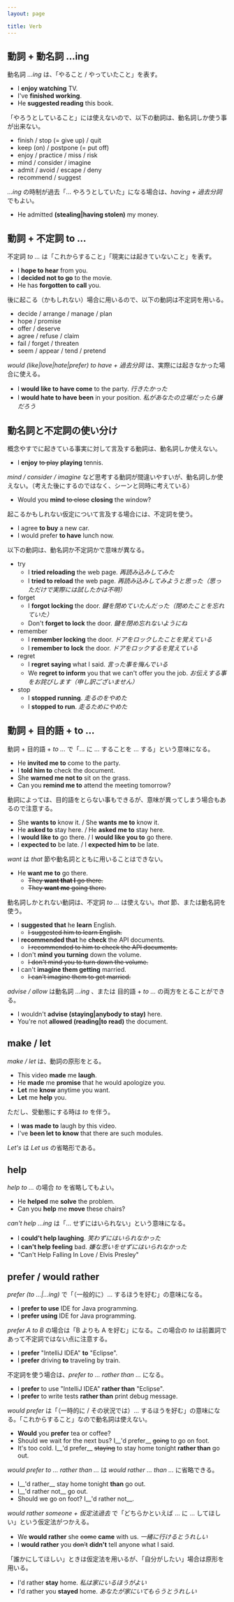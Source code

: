 ```yaml
---
layout: page

title: Verb
---
```


## 動詞 + 動名詞 ...ing

動名詞 _...ing_ は、「やること / やっていたこと」を表す。

* I __enjoy watching__ TV.
* I've __finished working__.
* He __suggested reading__ this book.

「やろうとしていること」には使えないので、以下の動詞は、動名詞しか使う事が出来ない。

* finish / stop (= give up)  / quit
* keep (on) / postpone (= put off)
* enjoy / practice / miss / risk
* mind / consider / imagine
* admit / avoid / escape / deny
* recommend / suggest

_...ing_ の時制が過去「... やろうとしていた」になる場合は、_having + 過去分詞_ でもよい。

* He admitted __(stealing|having stolen)__ my money.

## 動詞 + 不定詞 to ...

不定詞 _to ..._ は「これからすること」「現実には起きていないこと」を表す。

* I __hope to hear__ from you.
* I __decided not to go__ to the movie.
* He has __forgotten to call__ you.

後に起こる（かもしれない）場合に用いるので、以下の動詞は不定詞を用いる。

* decide / arrange / manage / plan
* hope / promise
* offer / deserve
* agree / refuse / claim
* fail / forget / threaten
* seem / appear / tend / pretend

_would (like|love|hate|prefer) to have + 過去分詞_ は、実際には起きなかった場合に使える。

* I __would like to have come__ to the party. _行きたかった_
* I __would hate to have been__ in your position. _私があなたの立場だったら嫌だろう_

## 動名詞と不定詞の使い分け

概念やすでに起きている事実に対して言及する動詞は、動名詞しか使えない。

* I __enjoy__ <del>to play</del> __playing__ tennis.

_mind / consider / imagine_ など思考する動詞が間違いやすいが、動名詞しか使えない。（考えた後にするのではなく、シーンと同時に考えている）

* Would you __mind__ <del>to close</del> __closing__ the window?

起こるかもしれない仮定について言及する場合には、不定詞を使う。

* I agree __to buy__ a new car.
* I would prefer __to have__ lunch now.

以下の動詞は、動名詞か不定詞かで意味が異なる。

* try
  * I __tried reloading__ the web page. _再読み込みしてみた_
  * I __tried to reload__ the web page. _再読み込みしてみようと思った（思っただけで実際には試したかは不明）_
* forget
  * I __forgot locking__ the door. _鍵を閉めていたんだった（閉めたことを忘れていた）_
  * Don't __forget to lock__ the door. _鍵を閉め忘れないようにね_
* remember
  * I __remember locking__ the door. _ドアをロックしたことを覚えている_
  * I __remember to lock__ the door. _ドアをロックするを覚えている_
* regret
  * I __regret saying__ what I said. _言った事を悔んでいる_
  * We __regret to inform__ you that we can't offer you the job. _お伝えする事をお詫びします（申し訳ございません）_
* stop
  * I __stopped running__. _走るのをやめた_
  * I __stopped to run__. _走るためにやめた_

## 動詞 + 目的語 + to ...

動詞 + 目的語 + _to ..._ で「... に ... することを ... する」という意味になる。

* He __invited me to__ come to the party.
* I __told him to__ check the document.
* She __warned me not to__ sit on the grass.
* Can you __remind me to__ attend the meeting tomorrow?

動詞によっては、目的語をとらない事もできるが、意味が異ってしまう場合もあるので注意する。

* She __wants to__ know it. / She __wants me to__ know it.
* He __asked to__ stay here. / He __asked me to__ stay here.
* I __would like to__ go there. / I __would like you to__ go there.
* I __expected to__ be late. / I __expected him to__ be late.

_want_ は _that_ 節や動名詞とともに用いることはできない。

* He __want me to__ go there.
  * <del>They __want that I__ go there.</del>
  * <del>They __want me__ going there.</del>

動名詞しかとれない動詞は、不定詞 _to ..._ は使えない。_that_ 節、または動名詞を使う。

* I __suggested that__ he __learn__ English.
  * <del>I suggested him to learn English.</del>
* I __recommended that__ he __check__ the API documents.
  * <del>I recommended to him to check the API documents.</del>
* I don't __mind you turning__ down the volume.
  * <del>I don't mind you to turn down the volume.</del>
* I can't __imagine them getting__ married.
  * <del>I can't imagine them to get married.</del>

_advise / allow_ は動名詞 _...ing_ 、または 目的語 + _to ..._ の両方をとることができる。

* I wouldn't __advise (staying|anybody to stay)__ here.
* You're not __allowed (reading|to read)__ the document.

## make / let

_make / let_ は、動詞の原形をとる。

* This video __made__ me __laugh__.
* He __made__ me __promise__ that he would apologize you.
* __Let__ me __know__ anytime you want.
* __Let__ me __help__ you.

ただし、受動態にする時は _to_ を伴う。

* I __was made to__ laugh by this video.
* I've __been let to know__ that there are such modules.

_Let's_ は _Let us_ の省略形である。

## help

_help to ..._ の場合 _to_ を省略してもよい。

* He __helped__ me __solve__ the problem.
* Can you __help__ me __move__ these chairs?

_can't help ...ing_ は「... せずにはいられない」という意味になる。

* I __could't help laughing__. _笑わずにはいられなかった_
* I __can't help feeling__ bad. _嫌な思いをせずにはいられなかった_
* "Can't Help Falling In Love / Elvis Presley"

## prefer / would rather

_prefer (to ...|...ing)_ で「（一般的に）... するほうを好む」の意味になる。

* I __prefer to use__ IDE for Java programming.
* I __prefer using__ IDE for Java programming.

_prefer A to B_ の場合は「B よりも A を好む」になる。この場合の _to_ は前置詞であって不定詞ではない点に注意する。

* I __prefer__ "IntelliJ IDEA" __to__ "Eclipse".
* I __prefer__ driving __to__ traveling by train.

不定詞を使う場合は、_prefer to ... rather than ..._ になる。

* I __prefer__ to use "IntelliJ IDEA" __rather than__ "Eclipse".
* I __prefer__ to write tests __rather than__ print debug message.

_would prefer_ は「（一時的に / その状況では）... するほうを好む」の意味になる。「これからすること」なので動名詞は使えない。

* __Would__ you __prefer__ tea or coffee?
* Should we wait for the next bus? I__'d prefer__ <del>going</del> to go on foot.
* It's too cold. I__'d prefer__ <del>staying</del> to stay home tonight __rather than__ go out.

_would prefer to ... rather than ..._ は _would rather ... than ..._ に省略できる。

* I__'d rather__ stay home tonight __than__ go out.
* I__'d rather not__ go out.
* Should we go on foot? I__'d rather not__.

_would rather someone + 仮定法過去_ で「どちらかといえば ... に ... してほしい」という仮定法がつかえる。

* We __would rather__ she <del>come</del> __came__ with us. _一緒に行けるとうれしい_
* I __would rather__ you <del>don't</del> __didn't__ tell anyone what I said.

「誰かにしてほしい」ときは仮定法を用いるが、「自分がしたい」場合は原形を用いる。

* I'd rather __stay__ home. _私は家にいるほうがよい_
* I'd rather you __stayed__ home. _あなたが家にいてもらうとうれしい_

